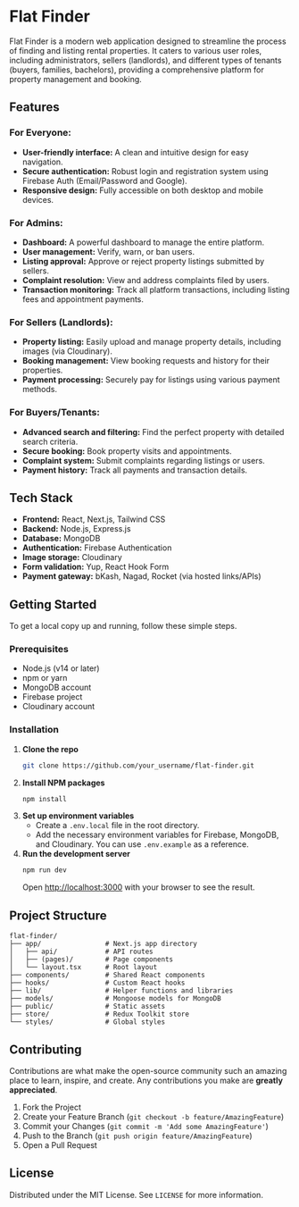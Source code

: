 # Flat Finder

Flat Finder is a modern web application designed to streamline the process of finding and listing rental properties. It caters to various user roles, including administrators, sellers (landlords), and different types of tenants (buyers, families, bachelors), providing a comprehensive platform for property management and booking.

## Features

### For Everyone:
- **User-friendly interface:** A clean and intuitive design for easy navigation.
- **Secure authentication:** Robust login and registration system using Firebase Auth (Email/Password and Google).
- **Responsive design:** Fully accessible on both desktop and mobile devices.

### For Admins:
- **Dashboard:** A powerful dashboard to manage the entire platform.
- **User management:** Verify, warn, or ban users.
- **Listing approval:** Approve or reject property listings submitted by sellers.
- **Complaint resolution:** View and address complaints filed by users.
- **Transaction monitoring:** Track all platform transactions, including listing fees and appointment payments.

### For Sellers (Landlords):
- **Property listing:** Easily upload and manage property details, including images (via Cloudinary).
- **Booking management:** View booking requests and history for their properties.
- **Payment processing:** Securely pay for listings using various payment methods.

### For Buyers/Tenants:
- **Advanced search and filtering:** Find the perfect property with detailed search criteria.
- **Secure booking:** Book property visits and appointments.
- **Complaint system:** Submit complaints regarding listings or users.
- **Payment history:** Track all payments and transaction details.

## Tech Stack

- **Frontend:** React, Next.js, Tailwind CSS
- **Backend:** Node.js, Express.js
- **Database:** MongoDB
- **Authentication:** Firebase Authentication
- **Image storage:** Cloudinary
- **Form validation:** Yup, React Hook Form
- **Payment gateway:** bKash, Nagad, Rocket (via hosted links/APIs)

## Getting Started

To get a local copy up and running, follow these simple steps.

### Prerequisites

- Node.js (v14 or later)
- npm or yarn
- MongoDB account
- Firebase project
- Cloudinary account

### Installation

1. **Clone the repo**
   ```sh
   git clone https://github.com/your_username/flat-finder.git
   ```
2. **Install NPM packages**
   ```sh
   npm install
   ```
3. **Set up environment variables**
   - Create a `.env.local` file in the root directory.
   - Add the necessary environment variables for Firebase, MongoDB, and Cloudinary. You can use `.env.example` as a reference.
4. **Run the development server**
   ```sh
   npm run dev
   ```
   Open [http://localhost:3000](http://localhost:3000) with your browser to see the result.

## Project Structure

```
flat-finder/
├── app/                # Next.js app directory
│   ├── api/            # API routes
│   ├── (pages)/        # Page components
│   └── layout.tsx      # Root layout
├── components/         # Shared React components
├── hooks/              # Custom React hooks
├── lib/                # Helper functions and libraries
├── models/             # Mongoose models for MongoDB
├── public/             # Static assets
├── store/              # Redux Toolkit store
└── styles/             # Global styles
```

## Contributing

Contributions are what make the open-source community such an amazing place to learn, inspire, and create. Any contributions you make are **greatly appreciated**.

1. Fork the Project
2. Create your Feature Branch (`git checkout -b feature/AmazingFeature`)
3. Commit your Changes (`git commit -m 'Add some AmazingFeature'`)
4. Push to the Branch (`git push origin feature/AmazingFeature`)
5. Open a Pull Request

## License

Distributed under the MIT License. See `LICENSE` for more information.
